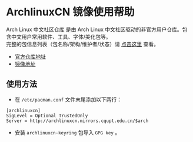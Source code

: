 # ArchlinuxCN 镜像使用帮助  

Arch Linux 中文社区仓库 是由 Arch Linux 中文社区驱动的非官方用户仓库。包含中文用户常用软件、工具、字体/美化包等。  
完整的包信息列表（包名称/架构/维护者/状态）请 [点击这里](https://github.com/archlinuxcn/repo) 查看。  
* [官方仓库地址](http://repo.archlinuxcn.org)  
* [镜像地址](http://mirrors.tuna.tsinghua.edu.cn/archlinuxcn/)  

## 使用方法  

* 在 <code>/etc/pacman.conf</code> 文件末尾添加以下两行：  
<pre><code>[archlinuxcn]  
SigLevel = Optional TrustedOnly  
Server = http://archlinuxcn.mirrors.cqupt.edu.cn/$arch</code></pre>  

* 安装 <code>archlinuxcn-keyring</code> 包导入 <code>GPG key</code> 。
